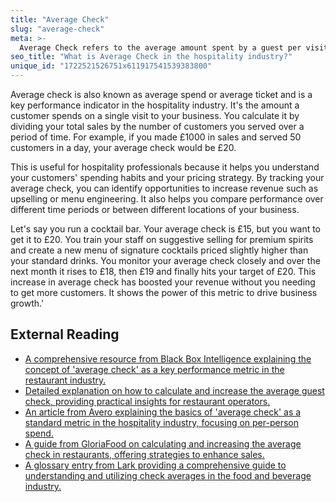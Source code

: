 ```yaml
---
title: "Average Check"
slug: "average-check"
meta: >-
  Average Check refers to the average amount spent by a guest per visit in a restaurant or food service outlet. It's calculated by dividing total sales by the number of customers.
seo_title: "What is Average Check in the hospitality industry?"
unique_id: "1722521526751x611917541539383800"
---
```


Average check is also known as average spend or average ticket and is a key performance indicator in the hospitality industry. It's the amount a customer spends on a single visit to your business. You calculate it by dividing your total sales by the number of customers you served over a period of time. For example, if you made £1000 in sales and served 50 customers in a day, your average check would be £20.

This is useful for hospitality professionals because it helps you understand your customers' spending habits and your pricing strategy. By tracking your average check, you can identify opportunities to increase revenue such as upselling or menu engineering. It also helps you compare performance over different time periods or between different locations of your business.

Let's say you run a cocktail bar. Your average check is £15, but you want to get it to £20. You train your staff on suggestive selling for premium spirits and create a new menu of signature cocktails priced slightly higher than your standard drinks. You monitor your average check closely and over the next month it rises to £18, then £19 and finally hits your target of £20. This increase in average check has boosted your revenue without you needing to get more customers. It shows the power of this metric to drive business growth.'

## External Reading

- [A comprehensive resource from Black Box Intelligence explaining the concept of 'average check' as a key performance metric in the restaurant industry.](https://blackboxintelligence.com/resources/restaurant-glossary/average-check/)
- [Detailed explanation on how to calculate and increase the average guest check, providing practical insights for restaurant operators.](https://activemenus.com/increasing-a-restaurants-average-check/)
- [An article from Avero explaining the basics of 'average check' as a standard metric in the hospitality industry, focusing on per-person spend.](https://averoinc.zendesk.com/hc/en-us/articles/19218393432339-Basics-Average-Check)
- [A guide from GloriaFood on calculating and increasing the average check in restaurants, offering strategies to enhance sales.](https://www.gloriafood.com/how-to-increase-average-check-in-restaurant)
- [A glossary entry from Lark providing a comprehensive guide to understanding and utilizing check averages in the food and beverage industry.](https://www.larksuite.com/en_us/topics/food-and-beverage-glossary/check-averages)